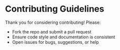 # Contributing Guidelines

Thank you for considering contributing! Please:
- Fork the repo and submit a pull request
- Ensure code style and documentation is consistent
- Open issues for bugs, suggestions, or help
